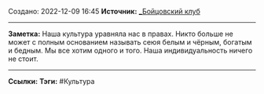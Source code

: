 Создано: 2022-12-09 16:45
**Источник:** [_Бойцовский клуб](_Бойцовский%20клуб.md)
***
**Заметка:**  Наша культура уравняла нас в правах. Никто больше не может с полным основанием называть сеюя белым и чёрным, богатым и бедным. Мы все хотим одного и того. Наша индивидуальность ничего не стоит.
***
**Ссылки:** 
**Тэги:** #Культура

